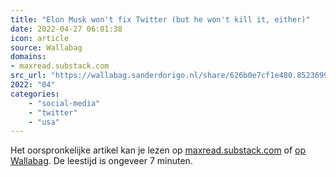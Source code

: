 ```yaml
---
title: "Elon Musk won't fix Twitter (but he won't kill it, either)"
date: 2022-04-27 06:01:38
icon: article
source: Wallabag
domains:
- maxread.substack.com
src_url: "https://wallabag.sanderdorigo.nl/share/626b0e7cf1e480.85236998"
2022: "04"
categories:
    - "social-media"
    - "twitter"
    - "usa"
---
```

Het oorspronkelijke artikel kan je lezen op [maxread.substack.com](https://maxread.substack.com/p/elon-musk-wont-fix-twitter-but-he) of [op Wallabag](https://wallabag.sanderdorigo.nl/share/626b0e7cf1e480.85236998). De leestijd is ongeveer 7 minuten.